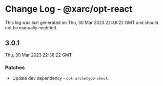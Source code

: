 # Change Log - @xarc/opt-react

This log was last generated on Thu, 30 Mar 2023 22:38:22 GMT and should not be manually modified.

## 3.0.1
Thu, 30 Mar 2023 22:38:22 GMT

### Patches

- Update dev dependency - `opt-archetype-check`

